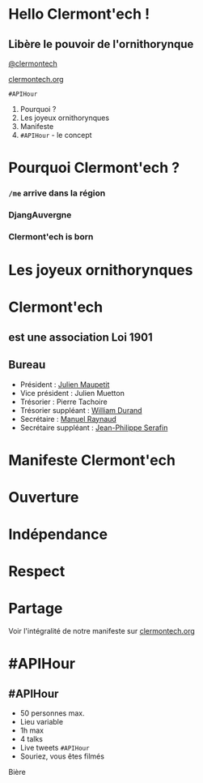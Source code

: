 <!-- 
Titre : Hello Clermont'ech
Date : 03/04/2013
Événement : Clermontech APIHour #1
Auteur : Julien Maupetit
-->

# Hello Clermont'ech !

## Libère le pouvoir de l'ornithorynque

[@clermontech](https://twitter.com/clermontech)

[clermontech.org](http://clermontech.org)

`#APIHour`



<!-- Plan -->

1. Pourquoi ?
2. Les joyeux ornithorynques
3. Manifeste
4. `#APIHour` - le concept



<!-- ---------- Section ---------- -->

# Pourquoi Clermont'ech ?


### `/me` arrive dans la région


### DjangAuvergne


### Clermont'ech is born



<!-- ---------- Section ---------- -->

# Les joyeux ornithorynques


# Clermont'ech
## est une association Loi 1901


## Bureau

* Président : [Julien Maupetit](http://julien.maupetit.me)
* Vice président : Julien Muetton
* Trésorier : Pierre Tachoire
* Trésorier suppléant : [William Durand](http://williamdurand.fr)
* Secrétaire : [Manuel Raynaud](http://www.manuel-raynaud.com)
* Secrétaire suppléant : [Jean-Philippe Serafin](http://jeanphix.me/)



<!-- ---------- Section ---------- -->

# Manifeste Clermont'ech


# Ouverture


# Indépendance


# Respect


# Partage


Voir l'intégralité de notre manifeste sur [clermontech.org](http://clermontech.org)



<!-- ---------- Section ---------- -->

# #APIHour


## #APIHour

* 50 personnes max.
* Lieu variable
* 1h max
* 4 talks
* Live tweets `#APIHour`
* Souriez, vous êtes filmés

Bière

